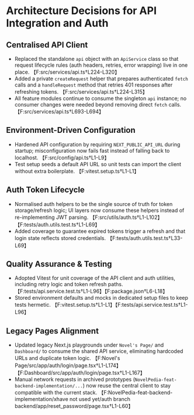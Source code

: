 # Architecture Decisions for API Integration and Auth

## Centralised API Client
- Replaced the standalone `api` object with an `ApiService` class so that request lifecycle rules (auth headers, retries, error wrapping) live in one place. 【F:src/services/api.ts†L224-L320】
- Added a private `createRequest` helper that prepares authenticated `fetch` calls and a `handleRequest` method that retries 401 responses after refreshing tokens. 【F:src/services/api.ts†L224-L315】
- All feature modules continue to consume the singleton `api` instance; no consumer changes were needed beyond removing direct `fetch` calls. 【F:src/services/api.ts†L693-L694】

## Environment-Driven Configuration
- Hardened API configuration by requiring `NEXT_PUBLIC_API_URL` during startup; misconfiguration now fails fast instead of falling back to localhost. 【F:src/config/api.ts†L1-L9】
- Test setup seeds a default API URL so unit tests can import the client without extra boilerplate. 【F:vitest.setup.ts†L1-L1】

## Auth Token Lifecycle
- Normalised auth helpers to be the single source of truth for token storage/refresh logic; UI layers now consume these helpers instead of re-implementing JWT parsing. 【F:src/utils/auth.ts†L1-L102】【F:tests/auth.utils.test.ts†L1-L69】
- Added coverage to guarantee expired tokens trigger a refresh and that login state reflects stored credentials. 【F:tests/auth.utils.test.ts†L33-L69】

## Quality Assurance & Testing
- Adopted Vitest for unit coverage of the API client and auth utilities, including retry logic and token refresh paths. 【F:tests/api.service.test.ts†L1-L96】【F:package.json†L6-L18】
- Stored environment defaults and mocks in dedicated setup files to keep tests hermetic. 【F:vitest.setup.ts†L1-L1】【F:tests/api.service.test.ts†L1-L96】

## Legacy Pages Alignment
- Updated legacy Next.js playgrounds under `Novel's Page/` and `Dashboard/` to consume the shared API service, eliminating hardcoded URLs and duplicate token logic. 【F:Novel's Page/src/app/auth/login/page.tsx†L1-L174】【F:Dashboard/src/app/auth/login/page.tsx†L1-L167】
- Manual network requests in archived prototypes (`NovelPedia-feat-backend-implementation/...`) now reuse the central client to stay compatible with the current stack. 【F:NovelPedia-feat-backend-implementation/xhave not used yet/auth branch backend/app/reset_password/page.tsx†L1-L60】
